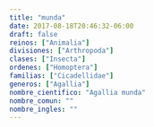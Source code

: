 ```yaml
---
title: "munda"
date: 2017-08-18T20:46:32-06:00
draft: false
reinos: ["Animalia"]
divisiones: ["Arthropoda"]
clases: ["Insecta"]
ordenes: ["Homoptera"]
familias: ["Cicadellidae"]
generos: ["Agallia"]
nombre_cientifico: "Agallia munda"
nombre_comun: ""
nombre_ingles: ""
---
```

